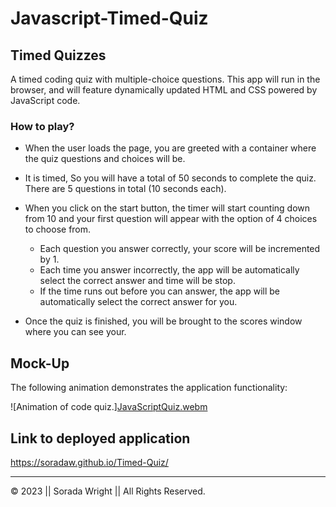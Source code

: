 # Javascript-Timed-Quiz

## Timed Quizzes

A timed coding quiz with multiple-choice questions. This app will run in the browser, and will feature dynamically updated HTML and CSS powered by JavaScript code. 

### How to play?

* When the user loads the page, you are greeted with a container where the quiz questions and choices will be. 

* It is timed, So you will have a total of 50 seconds to complete the quiz. There are 5 questions in total (10 seconds each).

* When you click on the start button, the timer will start counting down from 10 and your first question will appear with the option of 4 choices to choose from. 
  - Each question you answer correctly, your score will be incremented by 1. 
  -  Each time you answer incorrectly, the app will be automatically select the correct answer and time will be stop.
  - If the time runs out before you can answer, the app will be automatically select the correct answer for you.

* Once the quiz is finished, you will be brought to the scores window where you can see your.

## Mock-Up

The following animation demonstrates the application functionality:

![Animation of code quiz.][JavaScriptQuiz.webm](https://user-images.githubusercontent.com/93084381/213023864-35e22d0f-2502-4e78-909a-87b73016dfb8.webm)

## Link to deployed application

https://soradaw.github.io/Timed-Quiz/

---
© 2023 || Sorada Wright || All Rights Reserved.


